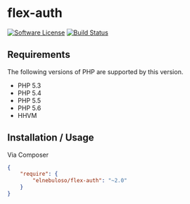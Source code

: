 # flex-auth

[![Software License](https://img.shields.io/packagist/l/elnebuloso/flex-auth.svg?style=flat-square)](LICENSE)
[![Build Status](https://img.shields.io/travis/elnebuloso/flex-auth/master.svg?style=flat-square)](https://travis-ci.org/elnebuloso/flex-auth)

## Requirements

The following versions of PHP are supported by this version.

* PHP 5.3
* PHP 5.4
* PHP 5.5
* PHP 5.6
* HHVM

## Installation / Usage

Via Composer

``` json
{
    "require": {
        "elnebuloso/flex-auth": "~2.0"
    }
}
```